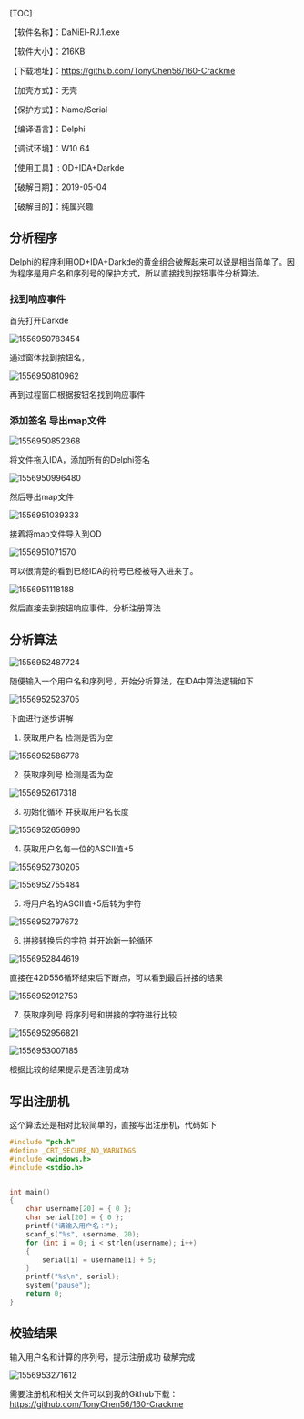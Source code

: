 [TOC]

【软件名称】：DaNiEl-RJ.1.exe

【软件大小】：216KB

【下载地址】：https://github.com/TonyChen56/160-Crackme

【加壳方式】：无壳

【保护方式】：Name/Serial

【编译语言】：Delphi	

【调试环境】：W10 64

【使用工具】: OD+IDA+Darkde

【破解日期】：2019-05-04

【破解目的】：纯属兴趣

## 分析程序

Delphi的程序利用OD+IDA+Darkde的黄金组合破解起来可以说是相当简单了。因为程序是用户名和序列号的保护方式，所以直接找到按钮事件分析算法。

### 找到响应事件

首先打开Darkde

![1556950783454](assets/1556950783454.png)

通过窗体找到按钮名，

![1556950810962](assets/1556950810962.png)

再到过程窗口根据按钮名找到响应事件

### 添加签名 导出map文件

![1556950852368](assets/1556950852368.png)

将文件拖入IDA，添加所有的Delphi签名

![1556950996480](assets/1556950996480.png)

然后导出map文件

![1556951039333](assets/1556951039333.png)

接着将map文件导入到OD

![1556951071570](assets/1556951071570.png)

可以很清楚的看到已经IDA的符号已经被导入进来了。

![1556951118188](assets/1556951118188.png)

然后直接去到按钮响应事件，分析注册算法

## 分析算法

![1556952487724](assets/1556952487724.png)

随便输入一个用户名和序列号，开始分析算法，在IDA中算法逻辑如下

![1556952523705](assets/1556952523705.png)

下面进行逐步讲解

1. 获取用户名 检测是否为空

![1556952586778](assets/1556952586778.png)

2. 获取序列号 检测是否为空

![1556952617318](assets/1556952617318.png)

3. 初始化循环 并获取用户名长度

![1556952656990](assets/1556952656990.png)

4. 获取用户名每一位的ASCII值+5

![1556952730205](assets/1556952730205.png)

![1556952755484](assets/1556952755484.png)

5. 将用户名的ASCII值+5后转为字符

![1556952797672](assets/1556952797672.png)

6. 拼接转换后的字符 并开始新一轮循环

![1556952844619](assets/1556952844619.png)

直接在42D556循环结束后下断点，可以看到最后拼接的结果

![1556952912753](assets/1556952912753.png)

7. 获取序列号 将序列号和拼接的字符进行比较

![1556952956821](assets/1556952956821.png)

![1556953007185](assets/1556953007185.png)

根据比较的结果提示是否注册成功

## 写出注册机

这个算法还是相对比较简单的，直接写出注册机，代码如下

```c++
#include "pch.h"
#define _CRT_SECURE_NO_WARNINGS
#include <windows.h>
#include <stdio.h>


int main()
{
	char username[20] = { 0 };
	char serial[20] = { 0 };
	printf("请输入用户名：");
	scanf_s("%s", username, 20);
	for (int i = 0; i < strlen(username); i++)
	{
		serial[i] = username[i] + 5;
	}
	printf("%s\n", serial);
	system("pause");
	return 0;
}
```

## 校验结果

输入用户名和计算的序列号，提示注册成功 破解完成

![1556953271612](assets/1556953271612.png)

需要注册机和相关文件可以到我的Github下载：https://github.com/TonyChen56/160-Crackme

